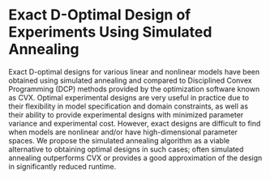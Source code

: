 # Exact D-Optimal Design of Experiments Using Simulated Annealing
Exact D-optimal designs for various linear and nonlinear models have been obtained using simulated annealing and compared to Disciplined Convex Programming (DCP) methods provided by the optimization software known as CVX. Optimal experimental designs are very useful in practice due to their flexibility in model specification and domain constraints, as well as their ability to provide experimental designs with minimized parameter variance and experimental cost. However, exact designs are difficult to find when models are nonlinear and/or have high-dimensional parameter spaces. We propose the simulated annealing algorithm as a viable alternative to obtaining optimal designs in such cases; often simulated annealing outperforms CVX or provides a good approximation of the design in significantly reduced runtime.
